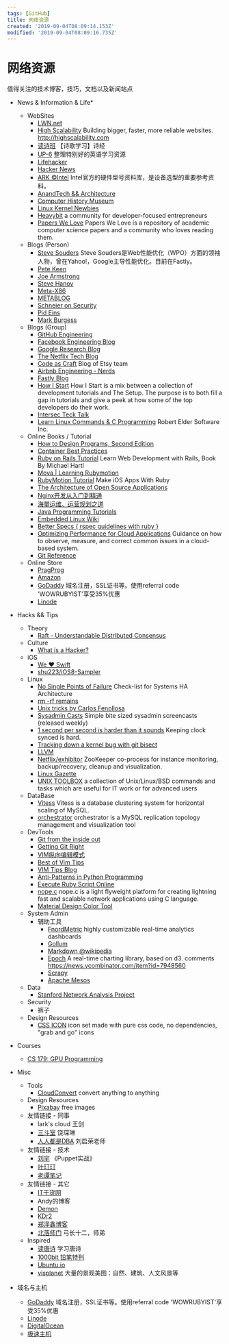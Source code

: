 ```yaml
---
tags: [GitHub]
title: 网络资源
created: '2019-09-04T08:09:14.153Z'
modified: '2019-09-04T08:09:16.735Z'
---
```


# 网络资源

值得关注的技术博客，技巧，文档以及新闻站点

*   News & Information & Life\*
    *   WebSites
        *   [LWN.net](http://lwn.net "http://lwn.net")
        *   [High Scalability](http://highscalability.squarespace.com/ "http://highscalability.squarespace.com/") Building bigger, faster, more reliable websites. http://highscalability.com
        *   [读诗班](https://dushiban.com/?_utm=lax "https://dushiban.com/?_utm=lax") 【诗歌学习】诗经
        *   [UP\-6](https://up-6.com/?_utm=lax "https://up-6.com/?_utm=lax") 整理特别好的英语学习资源
        *   [Lifehacker](http://lifehacker.com "http://lifehacker.com")
        *   [Hacker News](http://news.ycombinator.com "http://news.ycombinator.com")
        *   [ARK ©Intel](http://ark.intel.com "http://ark.intel.com") Intel官方的硬件型号资料库，是设备选型的重要参考资料。
        *   [AnandTech && Architecture](http://www.anandtech.com "http://www.anandtech.com")
        *   [Computer History Museum](http://www.computerhistory.org "http://www.computerhistory.org")
        *   [Linux Kernel Newbies](http://kernelnewbies.org "http://kernelnewbies.org")
        *   [Heavybit](http://www.heavybit.com "http://www.heavybit.com") a community for developer\-focused entrepreneurs
        *   [Papers We Love](http://paperswelove.org "http://paperswelove.org") Papers We Love is a repository of academic computer science papers and a community who loves reading them.
    *   Blogs (Person)
        *   [Steve Souders](http://stevesouders.com "http://stevesouders.com") Steve Souders是Web性能优化（WPO）方面的领袖人物，曾在Yahoo!，Google主导性能优化。目前在Fastly。
        *   [Pete Keen](https://www.petekeen.net "https://www.petekeen.net")
        *   [Joe Armstrong](http://joearms.github.io "http://joearms.github.io")
        *   [Steve Hanov](http://stevehanov.ca "http://stevehanov.ca")
        *   [Meta\-X86](http://meta-x86.blogspot.jp "http://meta-x86.blogspot.jp")
        *   [METABLOG](http://blog.metaobject.com "http://blog.metaobject.com")
        *   [Schneier on Security](https://www.schneier.com "https://www.schneier.com")
        *   [Pid Eins](http://0pointer.net/blog/ "http://0pointer.net/blog/")
        *   [Mark Burgess](http://markburgess.org/blog.html "http://markburgess.org/blog.html")
    *   Blogs (Group)
        *   [GitHub Engineering](http://githubengineering.com/ "http://githubengineering.com/")
        *   [Facebook Engineering Blog](https://code.facebook.com/posts/ "https://code.facebook.com/posts/")
        *   [Google Research Blog](http://googleresearch.blogspot.jp/search?view=sidebar "http://googleresearch.blogspot.jp/search?view=sidebar")
        *   [The Netflix Tech Blog](http://techblog.netflix.com "http://techblog.netflix.com")
        *   [Code as Craft](http://codeascraft.com "http://codeascraft.com") Blog of Etsy team
        *   [Airbnb Engineering \- Nerds](http://nerds.airbnb.com "http://nerds.airbnb.com")
        *   [Fastly Blog](http://www.fastly.com/blog "http://www.fastly.com/blog")
        *   [How I Start](http://www.howistart.org "http://www.howistart.org") How I Start is a mix between a collection of development tutorials and The Setup. The purpose is to both fill a gap in tutorials and give a peek at how some of the top developers do their work.
        *   [Intersec Teck Talk](https://techtalk.intersec.com "https://techtalk.intersec.com")
        *   [Learn Linux Commands & C Programming](http://blog.robertelder.org "http://blog.robertelder.org") Robert Elder Software Inc.
    *   Online Books / Tutorial
        *   [How to Design Programs, Second Edition](http://www.ccs.neu.edu/home/matthias/HtDP2e/ "http://www.ccs.neu.edu/home/matthias/HtDP2e/")
        *   [Container Best Practices](http://docs.projectatomic.io/container-best-practices/ "http://docs.projectatomic.io/container-best-practices/")
        *   [Ruby on Rails Tutorial](https://www.railstutorial.org/book/ "https://www.railstutorial.org/book/") Learn Web Development with Rails, Book By Michael Hartl
        *   [Mova | Learning Rubymotion](http://mova.io/book "http://mova.io/book")
        *   [RubyMotion Tutorial](http://rubymotion-tutorial.com "http://rubymotion-tutorial.com") Make iOS Apps With Ruby
        *   [The Architecture of Open Source Applications](http://aosabook.org/en/index.html "http://aosabook.org/en/index.html")
        *   [Nginx开发从入门到精通](http://tengine.taobao.org/book/index.html "http://tengine.taobao.org/book/index.html")
        *   [海量运维、运营规划之道](http://www.itkoala.com "http://www.itkoala.com")
        *   [Java Programming Tutorials](http://hajsofjavatutorial.blogspot.com "http://hajsofjavatutorial.blogspot.com")
        *   [Embedded Linux Wiki](http://elinux.org "http://elinux.org")
        *   [Better Specs { rspec guidelines with ruby }](http://betterspecs.org "http://betterspecs.org")
        *   [Optimizing Performance for Cloud Applications](https://github.com/mspnp/performance-optimization "https://github.com/mspnp/performance-optimization") Guidance on how to observe, measure, and correct common issues in a cloud\-based system.
        *   [Git Reference](http://gitref.com "http://gitref.com")
    *   Online Store
        *   [PragProg](http://pragprog.com "http://pragprog.com")
        *   [Amazon](http://www.amazon.com "http://www.amazon.com")
        *   [GoDaddy](https://www.godaddy.com?isc=WOWRUBYIST "https://www.godaddy.com?isc=WOWRUBYIST") 域名注册，SSL证书等。使用referral code 'WOWRUBYIST'享受35%优惠
        *   [Linode](https://www.linode.com/?r=5d101fe45f97cd3b8f984aa447ab59f9578d7f52 "https://www.linode.com/?r=5d101fe45f97cd3b8f984aa447ab59f9578d7f52")
*   Hacks && Tips
    *   Theory
        *   [Raft \- Understandable Distributed Consensus](http://thesecretlivesofdata.com/raft/ "http://thesecretlivesofdata.com/raft/")
    *   Culture
        *   [What is a Hacker?](http://www.cs.berkeley.edu/~bh/hacker.html "http://www.cs.berkeley.edu/~bh/hacker.html")
    *   iOS
        *   [We ❤ Swift](http://www.weheartswift.com "http://www.weheartswift.com")
        *   [shu223/iOS8\-Sampler](https://github.com/shu223/iOS8-Sampler "https://github.com/shu223/iOS8-Sampler")
    *   Linux
        *   [No Single Points of Failure](http://techblog.mdsol.com/2014/06/16/no_single_points_failure.html "http://techblog.mdsol.com/2014/06/16/no_single_points_failure.html") Check\-list for Systems HA Architecture
        *   [rm \-rf remains](http://lambdaops.com/rm-rf-remains "http://lambdaops.com/rm-rf-remains")
        *   [Unix tricks by Carlos Fenollosa](http://cfenollosa.com/misc/tricks.txt "http://cfenollosa.com/misc/tricks.txt")
        *   [Sysadmin Casts](http://sysadmincasts.com "http://sysadmincasts.com") Simple bite sized sysadmin screencasts (released weekly)
        *   [1 second per second is harder than it sounds](https://rachelbythebay.com/w/2014/06/14/time/ "https://rachelbythebay.com/w/2014/06/14/time/") Keeping clock synced is hard.
        *   [Tracking down a kernel bug with git bisect](http://blog.oddbit.com/2014/07/21/tracking-down-a-kernel-bug-wit/ "http://blog.oddbit.com/2014/07/21/tracking-down-a-kernel-bug-wit/")
        *   [LLVM](http://llvm.org/docs/index.html "http://llvm.org/docs/index.html")
        *   [Netflix/exhibitor](https://github.com/Netflix/exhibitor "https://github.com/Netflix/exhibitor") ZooKeeper co\-process for instance monitoring, backup/recovery, cleanup and visualization.
        *   [Linux Gazette](http://linuxgazette.net "http://linuxgazette.net")
        *   [UNIX TOOLBOX](http://cb.vu/unixtoolbox.xhtml "http://cb.vu/unixtoolbox.xhtml") a collection of Unix/Linux/BSD commands and tasks which are useful for IT work or for advanced users
    *   DataBase
        *   [Vitess](http://vitess.io "http://vitess.io") Vitess is a database clustering system for horizontal scaling of MySQL.
        *   [orchestrator](https://github.com/github/orchestrator "https://github.com/github/orchestrator") orchestrator is a MySQL replication topology management and visualization tool
    *   DevTools
        *   [Git from the inside out](https://codewords.recurse.com/issues/two/git-from-the-inside-out "https://codewords.recurse.com/issues/two/git-from-the-inside-out")
        *   [Getting Git Right](https://www.atlassian.com/git/ "https://www.atlassian.com/git/")
        *   [VIM纵向编辑模式](http://www.ibm.com/developerworks/cn/linux/l-cn-vimcolumn/index.html "http://www.ibm.com/developerworks/cn/linux/l-cn-vimcolumn/index.html")
        *   [Best of Vim Tips](http://zzapper.co.uk/vimtips.html "http://zzapper.co.uk/vimtips.html")
        *   [VIM Tips Blog](http://www.vimtips-blog.com "http://www.vimtips-blog.com")
        *   [Anti\-Patterns in Python Programming](http://lignos.org/py_antipatterns/ "http://lignos.org/py_antipatterns/")
        *   [Execute Ruby Script Online](http://www.compileonline.com/execute_ruby_online.php "http://www.compileonline.com/execute_ruby_online.php")
        *   [nope.c](http://nopedotc.com "http://nopedotc.com") nope.c is a light flyweight platform for creating lightning fast and scalable network applications using C language.
        *   [Material Design Color Tool](https://material.io/color/ "https://material.io/color/")
    *   System Admin
        *   辅助工具
            *   [FnordMetric](http://fnordmetric.io "http://fnordmetric.io") highly customizable real\-time analytics dashboards
            *   [Gollum](https://github.com/github/gollum "https://github.com/github/gollum")
            *   [Markdown @wikipedia](http://en.wikipedia.org/wiki/Markdown "http://en.wikipedia.org/wiki/Markdown")
            *   [Epoch](https://github.com/fastly/epoch "https://github.com/fastly/epoch") A real\-time charting library, based on d3. comments https://news.ycombinator.com/item?id=7948560
            *   [Scrapy](http://doc.scrapy.org/en/latest/index.html "http://doc.scrapy.org/en/latest/index.html")
            *   [Apache Mesos](http://mesos.apache.org "http://mesos.apache.org")
    *   Data
        *   [Stanford Network Analysis Project](https://snap.stanford.edu/data/ "https://snap.stanford.edu/data/")
    *   Security
        *   裤子
    *   Design Resources
        *   [CSS ICON](http://cssicon.space/ "http://cssicon.space/") icon set made with pure css code, no dependencies, "grab and go" icons
*   Courses
    *   [CS 179: GPU Programming](http://courses.cms.caltech.edu/cs179/ "http://courses.cms.caltech.edu/cs179/")
*   Misc
    *   Tools
        *   [CloudConvert](https://cloudconvert.com "https://cloudconvert.com") convert anything to anything
    *   Design Resources
        *   [Pixabay](https://pixabay.com "https://pixabay.com") free images
    *   友情链接 \- 同事
        *   lark's cloud 王剑
        *   [三斗室](http://chenlinux.com "http://chenlinux.com") 饶琛琳
        *   [人人都是DBA](http://rrdba.cn "http://rrdba.cn") 刘启荣老师
    *   友情链接 \- 技术
        *   [刘宇](http://bubbyroom.com "http://bubbyroom.com") 《Puppet实战》
        *   [叶玎玎](http://yedingding.com "http://yedingding.com")
        *   [老谭笔记](http://www.tanhao.me "http://www.tanhao.me")
    *   友情链接 \- 其它
        *   [IT干货网](http://iftti.com "http://iftti.com")
        *   Andy的博客
        *   [Demon](http://demonc.com "http://demonc.com")
        *   [KDr2](http://kdr2.com "http://kdr2.com")
        *   [郑泽鑫博客](http://zhengzexin.com "http://zhengzexin.com")
        *   [北落师门](http://hong.im/?from=lax "http://hong.im/?from=lax") 弓长十二，师弟
    *   Inspired
        *   [读唐诗](https://dutangshi.com "https://dutangshi.com") 学习唐诗
        *   [1000bit 铅笔特刊](http://1000bit.com "http://1000bit.com")
        *   [Ubuntu.io](http://ubuntu.io "http://ubuntu.io")
        *   [visplanet](http://visplanet.com "http://visplanet.com") 大量的景观美图：自然、建筑、人文风景等

*   域名与主机
    *   [GoDaddy](https://www.godaddy.com?isc=WOWRUBYIST "https://www.godaddy.com?isc=WOWRUBYIST") 域名注册，SSL证书等。使用referral code 'WOWRUBYIST'享受35%优惠
    *   [Linode](https://www.linode.com/?r=5d101fe45f97cd3b8f984aa447ab59f9578d7f52 "https://www.linode.com/?r=5d101fe45f97cd3b8f984aa447ab59f9578d7f52")
    *   [DigitalOcean](https://m.do.co/c/7eda1003af49 "https://m.do.co/c/7eda1003af49")
    *   [极速主机](http://jisuyun.hueist.com "http://jisuyun.hueist.com")
    
